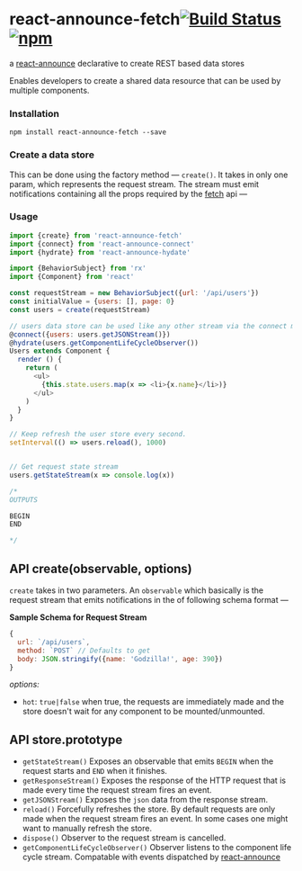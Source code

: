 # react-announce-fetch[![Build Status](https://travis-ci.org/tusharmath/react-announce-fetch.svg?branch=master)](https://travis-ci.org/tusharmath/react-announce-fetch) [![npm](https://img.shields.io/npm/v/react-announce-fetch.svg)]()
a [react-announce](https://github.com/tusharmath/react-announce) declarative to create REST based data stores

Enables developers to create a shared data resource that can be used by multiple components.

### Installation
```
npm install react-announce-fetch --save
```

### Create a data store
This can be done using the factory method — `create()`. It takes in only one param, which represents the request stream. The stream must emit notifications containing all the props required by the [fetch](https://github.com/github/fetch) api —


### Usage

```javascript
import {create} from 'react-announce-fetch'
import {connect} from 'react-announce-connect'
import {hydrate} from 'react-announce-hydate'

import {BehaviorSubject} from 'rx'
import {Component} from 'react'

const requestStream = new BehaviorSubject({url: '/api/users'})
const initialValue = {users: [], page: 0}
const users = create(requestStream)

// users data store can be used like any other stream via the connect module
@connect({users: users.getJSONStream()})
@hydrate(users.getComponentLifeCycleObserver())
Users extends Component {
  render () {
    return (
      <ul>
        {this.state.users.map(x => <li>{x.name}</li>)}
      </ul>
    )    
  }
}

// Keep refresh the user store every second.
setInterval(() => users.reload(), 1000)


// Get request state stream
users.getStateStream(x => console.log(x))

/*
OUTPUTS

BEGIN
END

*/
```

## API create(observable, options)
`create` takes in two parameters. An `observable` which basically is the request stream that emits notifications in the of following schema format —

**Sample Schema for Request Stream**
```javascript
{
  url: `/api/users`,
  method: `POST` // Defaults to get
  body: JSON.stringify({name: 'Godzilla!', age: 390})
}
```

*options:* 
- `hot`: `true|false` when true, the requests are immediately made and the store doesn't wait for any component to be mounted/unmounted.

## API store.prototype
- `getStateStream()` Exposes an observable that emits `BEGIN` when the request starts and `END` when it finishes.
- `getResponseStream()` Exposes the response of the HTTP request that is made every time the request stream fires an event.
- `getJSONStream()` Exposes the `json` data from the response stream.
- `reload()` Forcefully refreshes the store. By default requests are only made when the request stream fires an event. In some cases one might want to manually refresh the store.
- `dispose()` Observer to the request stream is cancelled.
- `getComponentLifeCycleObserver()` Observer listens to the component life cycle stream. Compatable with events dispatched by [react-announce](https://github.com/tusharmath/react-announce#getcomponentstreamstream-observable-dispose-function)
